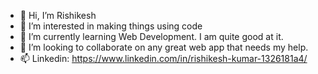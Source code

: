 - 👋 Hi, I’m Rishikesh
- 👀 I’m interested in making things using code
- 🌱 I’m currently learning Web Development. I am quite good at it.
- 💞️ I’m looking to collaborate on any great web app that needs my help.
- 📫 Linkedin: https://www.linkedin.com/in/rishikesh-kumar-1326181a4/

<!---
rishikeshkumar200/rishikeshkumar200 is a ✨ special ✨ repository because its `README.md` (this file) appears on your GitHub profile.
You can click the Preview link to take a look at your changes.
--->
